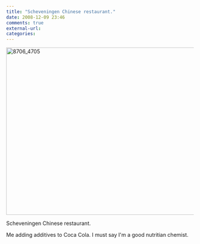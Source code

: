 ```yaml
---
title: "Scheveningen Chinese restaurant."
date: 2008-12-09 23:46
comments: true
external-url:
categories:
---
```

[<img src="http://2.asset.soup.io/asset/0187/8706_4705.jpeg" width="600" height="450" alt="8706_4705" />][1]

Scheveningen Chinese restaurant.  
  
Me adding additives to Coca Cola. I must say I'm a good nutritian chemist.

  [1]: http://www.flutela.com/am3foto.php?page=119
